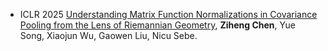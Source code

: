 - <span class="conf-badge">ICLR 2025</span>
[Understanding Matrix Function Normalizations in Covariance Pooling from the Lens of Riemannian Geometry](https://openreview.net/forum?id=q1t0Lmvhty&referrer=%5BAuthor%20Console%5D(%2Fgroup%3Fid%3DICLR.cc%2F2025%2FConference%2FAuthors%23your-submissions)),
**Ziheng Chen**, Yue Song, Xiaojun Wu, Gaowen Liu, Nicu Sebe.
<!-- [[Code](https://github.com/GitZH-Chen/RMLR)] 
[[Slides](https://github.com/GitZH-Chen/RMLR/raw/main/NeurIPS24_RMLR_PPT.pdf)]
[[Poster](https://github.com/GitZH-Chen/RMLR/raw/main/NeurIPS24_RMLR_Poster.pdf)] -->
<!-- [[Video](https://iclr.cc/virtual/2024/poster/17806)] -->